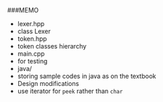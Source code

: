 ###MEMO
- lexer.hpp
 - class Lexer
- token.hpp
 - token classes hierarchy
- main.cpp
 - for testing
- java/
 - storing sample codes in java as on the textbook
- Design modifications
 - use iterator for `peek` rather than `char`
  
